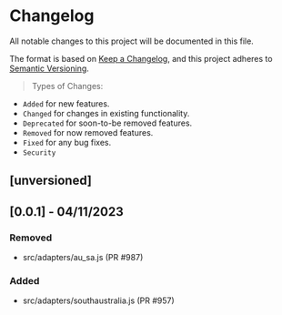 # Changelog

All notable changes to this project will be documented in this file.

The format is based on [Keep a Changelog](https://keepachangelog.com/en/1.0.0/),
and this project adheres to [Semantic Versioning](https://semver.org/spec/v2.0.0.html).

> Types of Changes:
- `Added` for new features.
- `Changed` for changes in existing functionality.
- `Deprecated` for soon-to-be removed features.
- `Removed` for now removed features.
- `Fixed` for any bug fixes.
- `Security`

## [unversioned]

## [0.0.1] - 04/11/2023

### Removed
- src/adapters/au_sa.js (PR #987)
### Added
- src/adapters/southaustralia.js (PR #957)